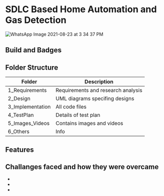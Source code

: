 # SDLC Based Home Automation and Gas Detection
![WhatsApp Image 2021-08-23 at 3 34 37 PM](https://user-images.githubusercontent.com/86046024/130457168-ddcbe8a6-66da-49c0-b17f-f7e6bebd7f5d.jpeg)


## Build and Badges



## Folder Structure

|Folder | Description |
| ----- | ---- |
| 1_Requirements | Requirements and research analysis |
| 2_Design | UML diagrams specifing designs |
| 3_Implementation | All code files |
| 4_TestPlan | Details of test plan |
| 5_Images_Videos | Contains images and videos |
| 6_Others | Info |

## Features



## Challanges faced and how they were overcame 

*
*
*


